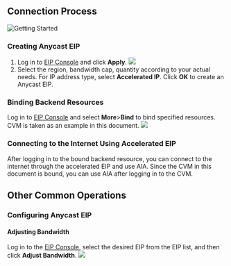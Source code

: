 ## Connection Process
![Getting Started](https://mc.qcloudimg.com/static/img/8fbd4b6fe3c5694b4d664b31d590fc4a/image.png)
### Creating Anycast EIP
1. Log in to [EIP Console](https://console.cloud.tencent.com/cvm/eip) and click **Apply**.
![](https://main.qcloudimg.com/raw/76b9964f2ed4457b10c6682296bac9d0.png)
2. Select the region, bandwidth cap, quantity according to your actual needs. For IP address type, select **Accelerated IP**. Click **OK** to create an Anycast EIP.

### Binding Backend Resources
Log in to [EIP Console](https://console.cloud.tencent.com/cvm/eip) and select **More**>**Bind** to bind specified resources. CVM is taken as an example in this document.
![](https://main.qcloudimg.com/raw/7e26cf3d0b27e5acae7d927140e7752d.png)

### Connecting to the Internet Using Accelerated EIP
After logging in to the bound backend resource, you can connect to the internet through the accelerated EIP and use AIA. Since the CVM in this document is bound, you can use AIA after logging in to the CVM.

## Other Common Operations
### Configuring Anycast EIP
#### Adjusting Bandwidth
Log in to the [EIP Console](https://console.cloud.tencent.com/cvm/eip), select the desired EIP from the EIP list, and then click **Adjust Bandwidth**.
![](https://main.qcloudimg.com/raw/624171b8a49f4e4091bac54a7b74ef28.png)
